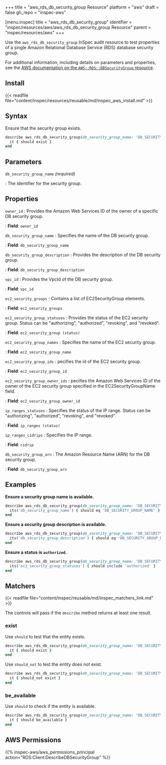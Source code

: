 +++
title = "aws_rds_db_security_group Resource"
platform = "aws"
draft = false
gh_repo = "inspec-aws"

[menu.inspec]
title = "aws_rds_db_security_group"
identifier = "inspec/resources/aws/aws_rds_db_security_group Resource"
parent = "inspec/resources/aws"
+++

Use the `aws_rds_db_security_group` InSpec audit resource to test properties of a single Amazon Relational Database Service (RDS) database security group.

For additional information, including details on parameters and properties, see the [AWS documentation on the `AWS::RDS::DBSecurityGroup` resource](https://docs.aws.amazon.com/AWSCloudFormation/latest/UserGuide/aws-properties-rds-security-group.html).

## Install

{{< readfile file="content/inspec/resources/reusable/md/inspec_aws_install.md" >}}

## Syntax

Ensure that the security group exists.

```ruby
describe aws_rds_db_security_group(db_security_group_name: 'DB_SECURITY_GROUP_NAME') do
  it { should exist }
end
```

## Parameters

`db_security_group_name` _(required)_

: The identifier for the security group.

## Properties

`owner_id`
: Provides the Amazon Web Services ID of the owner of a specific DB security group.

: **Field**: `owner_id`

`db_security_group_name`
: Specifies the name of the DB security group.

: **Field**: `db_security_group_name`

`db_security_group_description`
: Provides the description of the DB security group.

: **Field**: `db_security_group_description`

`vpc_id`
: Provides the VpcId of the DB security group.

: **Field**: `vpc_id`

`ec2_security_groups`
: Contains a list of EC2SecurityGroup elements.

: **Field**: `ec2_security_groups`

`ec2_security_group_statuses`
: Provides the status of the EC2 security group. Status can be "authorizing", "authorized", "revoking", and "revoked".

: **Field**: `ec2_security_group (status)`

`ec2_security_group_names`
: Specifies the name of the EC2 security group.

: **Field**: `ec2_security_group_name`

`ec2_security_group_ids`
: pecifies the id of the EC2 security group.

: **Field**: `ec2_security_group_id`

`ec2_security_group_owner_ids`
: pecifies the Amazon Web Services ID of the owner of the EC2 security group specified in the EC2SecurityGroupName field.

: **Field**: `ec2_security_group_owner_id`

`ip_ranges_statuses`
: Specifies the status of the IP range. Status can be "authorizing", "authorized", "revoking", and "revoked".

: **Field**: `ip_ranges (status)`

`ip_ranges_cidrips`
: Specifies the IP range.

: **Field**: `cidrip`

`db_security_group_arn`
: The Amazon Resource Name (ARN) for the DB security group.

: **Field**: `db_security_group_arn`

## Examples

**Ensure a security group name is available.**

```ruby
describe aws_rds_db_security_group(db_security_group_name: 'DB_SECURITY_GROUP_NAME') do
  its('db_security_group_name') { should eq 'DB_SECURITY_GROUP_NAME' }
end
```

**Ensure a security group description is available.**

```ruby
describe aws_rds_db_security_group(db_security_group_name: 'DB_SECURITY_GROUP_NAME') do
  its('db_security_group_description') { should eq 'DB_SECURITY_GROUP_DESCRIPTION' }
end
```

**Ensure a status is `authorized`.**

```ruby
describe aws_rds_db_security_group(db_security_group_name: 'DB_SECURITY_GROUP_NAME') do
  its('ec2_security_group_statuses') { should include 'authorized' }
end
```

## Matchers

{{< readfile file="content/inspec/reusable/md/inspec_matchers_link.md" >}}

The controls will pass if the `describe` method returns at least one result.

### exist

Use `should` to test that the entity exists.

```ruby
describe aws_rds_db_security_group(db_security_group_name: 'DB_SECURITY_GROUP_NAME') do
  it { should exist }
end
```

Use `should_not` to test the entity does not exist.

```ruby
describe aws_rds_db_security_group(db_security_group_name: 'DB_SECURITY_GROUP_NAME') do
  it { should_not exist }
end
```

### be_available

Use `should` to check if the entity is available.

```ruby
describe aws_rds_db_security_group(db_security_group_name: 'DB_SECURITY_GROUP_NAME') do
  it { should be_available }
end
```

## AWS Permissions

{{% inspec-aws/aws_permissions_principal action="RDS:Client:DescribeDBSecurityGroup" %}}
